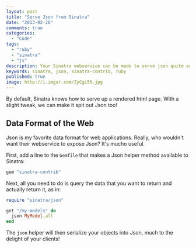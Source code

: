 ```yaml
---
layout: post
title: "Serve Json from Sinatra"
date: "2013-02-26"
comments: true
categories:
  - "Code"
tags:
  - "ruby"
  - "sinatra"
  - "js"
description: Your Sinatra webservice can be made to serve json quite easily.
keywords: sinatra, json, sinatra-contrib, ruby
published: true
image: http://i.imgur.com/ZyCgi56.jpg
---
```


By default, Sinatra knows how to serve up a rendered html page.  With a slight tweak, we can make it spit out Json too!

<!--more-->

## Data Format of the Web

Json is my favorite data format for web applications.  Really, who wouldn't want their webservice to expose Json?  It's mucho useful.  

First, add a line to the `Gemfile` that makes a Json helper method available to Sinatra:

```ruby
gem "sinatra-contrib"
```
Next, all you need to do is query the data that you want to return and actually return it, as in:

```ruby
require "sinatra/json"

get "/my-models" do
  json MyModel.all
end
```

The `json` helper will then serialize your objects into Json, much to the delight of your clients!
